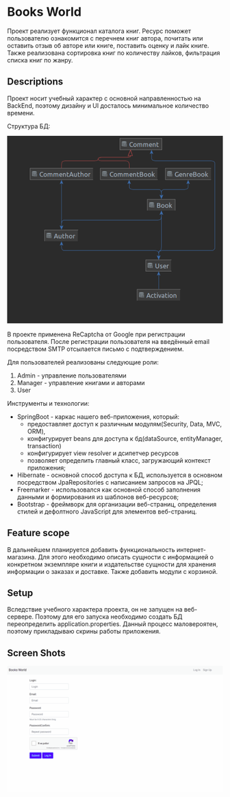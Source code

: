 # Books World
Проект реализует функционал каталога книг. Ресурс поможет пользователю ознакомится с перечнем книг автора, почитать или оставить отзыв об авторе или книге, поставить оценку и лайк книге.
Также реализована сортировка книг по количеству лайков, фильтрация списка книг по жанру.
## Descriptions
Проект носит учебный характер с основной направленностью на BackEnd, 
поэтому дизайну и UI досталось минимальное количество времени.

Структура БД:

![HibernateEntity](./mediaForReadme/model.png)

В проекте применена ReCaptcha от Google при регистрации пользователя.
После регистрации пользователя на введённый email посредством SMTP отсылается письмо с подтверждением.

Для пользователей реализованы следующие роли:
1. Admin - управление пользователями
2. Manager - управление книгами и авторами
3. User

Инструменты и технологии:
* SpringBoot - каркас нашего веб-приложения, который:
  * предоставляет доступ к различным модулям(Security, Data, MVC, ORM), 
  * конфигурирует beans для доступа к бд(dataSource, entityManager, transaction)
  * конфигурирует view resolver и дсипетчер ресурсов
  * позволяет определить главный класс, загружающий контекст приложения;
* Hibernate - основной способ доступа к БД, используется в основном посредством JpaRepositories c написанием запросов на JPQL;
* Freemarker - использовался как основной способ заполнения данными 
и формирования из шаблонов веб-ресурсов;
* Bootstrap - фреймворк для организации веб-страниц, 
определения стилей и дефолтного JavaScript для элементов веб-страниц.


## Feature scope
В дальнейшем планируется добавить функциональность интернет-магазина. 
Для этого необходимо описать сущности с информацией о конкретном экземпляре книги и издательстве
сущности для хранения информации о заказах и доставке.
Также добавить модули с корзиной.

## Setup
Вследствие учебного характера проекта, он не запущен на веб-сервере. 
Поэтому для его запуска необходимо создать БД переопределить application.properties.
Данный процесс маловероятен, поэтому прикладываю скрины работы приложения.

## Screen Shots

![Screen](./mediaForReadme/gifResult.gif) 
